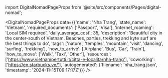 
import DigitalNomadPageProps from '@site/src/components/Pages/digital-nomad';

<DigitalNomadPageProps
    data={{'name': 'Nha Trang', 'state_name': 'Vietnam', 'required_documents': ['Passport', 'Visa'], 'internet_roaming': 'Local SIM required', 'daily_average_cost': 35, 'description': 'Beautiful city in the center-south of Vietnam. Beaches, parties, trekking and kyte surf are the best things to do', 'tags': ['nature', 'temples', 'mountain', 'visit', 'dancing', 'surfing', 'trekking'], 'how_to_arrive': ['Airplane', 'Bus', 'Car', 'Train'], 'how_to_move': ['Walk', 'Taxi', 'Other'], 'resources': ['https://www.vietnampertutti.it/citta-e-localita/nha-trang'], 'coworking': ['https://en.starbucks.vn/'], 'autogenerated': {'filename': 'nha_trang.json', 'timestamp': '2024-11-15T09:17:17Z'}}}
/>
